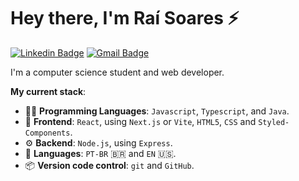# Hey there, I'm Raí Soares :zap:

[![Linkedin Badge](https://img.shields.io/badge/-Raí%20Soares-00875f?style=flat-square&logo=Linkedin&logoColor=white&link=https://www.linkedin.com/in/raiisoares/)](https://www.linkedin.com/in/raiisoares/)
[![Gmail Badge](https://img.shields.io/badge/-raisoares.dev@gmail.com-00875f?style=flat-square&logo=Gmail&logoColor=white&link=mailto:raisoares.dev@gmail.com)](mailto:raisoares.dev@gmail.com)

I'm a computer science student and web developer.

**My current stack**:

- :technologist: **Programming Languages**: `Javascript`, `Typescript`, and `Java`.
- :art: **Frontend**: `React`, using `Next.js` or `Vite`, `HTML5`, `CSS` and `Styled-Components`.
- :gear: **Backend**: `Node.js`, using `Express`.
- :speech_balloon: **Languages**: `PT-BR` :brazil: and `EN` :us:.
- :package: **Version code control**: `git` and `GitHub`.

